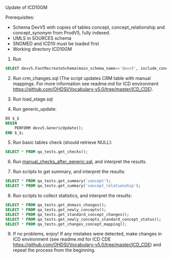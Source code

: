 Update of ICD10GM

Prerequisites:
- Schema DevV5 with copies of tables concept, concept_relationship and concept_synonym from ProdV5, fully indexed. 
- UMLS in SOURCES schema
- SNOMED and ICD10 must be loaded first
- Working directory ICD10GM

1. Run 
```sql
SELECT devv5.FastRecreateSchema(main_schema_name=>'devv5', include_concept_ancestor=>true, include_deprecated_rels=>true, include_synonyms=>true);
```
2. Run crm_changes.sql (The script updates CRM table with manual mappings. For more information see readme.md for ICD environment https://github.com/OHDSI/Vocabulary-v5.0/tree/master/ICD_CDE).

3. Run load_stage.sql

4. Run generic_update:
```sql
DO $_$
BEGIN
	PERFORM devv5.GenericUpdate();
END $_$;
```
5. Run basic tables check (should retrieve NULL):
```sql
SELECT * FROM qa_tests.get_checks();
```

6. Run [manual_checks_after_generic.sql](https://github.com/OHDSI/Vocabulary-v5.0/blob/master/working/manual_checks_after_generic.sql), and interpret the results.

7. Run scripts to get summary, and interpret the results:
```sql
SELECT * FROM qa_tests.get_summary('concept');
SELECT * FROM qa_tests.get_summary('concept_relationship');
```
8. Run scripts to collect statistics, and interpret the results:
```sql
SELECT * FROM qa_tests.get_domain_changes();
SELECT * FROM qa_tests.get_newly_concepts();
SELECT * FROM qa_tests.get_standard_concept_changes();
SELECT * FROM qa_tests.get_newly_concepts_standard_concept_status();
SELECT * FROM qa_tests.get_changes_concept_mapping();
```
9. If no problems, enjoy! If any mistakes were detected, make changes in ICD environment (see readme.md for ICD CDE https://github.com/OHDSI/Vocabulary-v5.0/tree/master/ICD_CDE) and repeat the process from the beginning.
